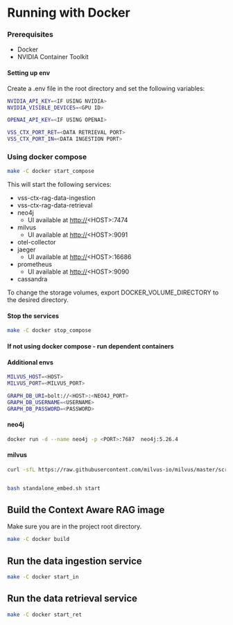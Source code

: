 <!--
SPDX-FileCopyrightText: Copyright (c) 2025 NVIDIA CORPORATION & AFFILIATES. All rights reserved.
SPDX-License-Identifier: Apache-2.0
 *
Licensed under the Apache License, Version 2.0 (the "License");
you may not use this file except in compliance with the License.
You may obtain a copy of the License at
 *
http://www.apache.org/licenses/LICENSE-2.0
 *
Unless required by applicable law or agreed to in writing, software
distributed under the License is distributed on an "AS IS" BASIS,
WITHOUT WARRANTIES OR CONDITIONS OF ANY KIND, either express or implied.
See the License for the specific language governing permissions and
limitations under the License.
-->

# Running with Docker

### Prerequisites

-   Docker
-   NVIDIA Container Toolkit

#### Setting up env

Create a .env file in the root directory and set the following
variables:

``` bash
NVIDIA_API_KEY=<IF USING NVIDIA>
NVIDIA_VISIBLE_DEVICES=<GPU ID>

OPENAI_API_KEY=<IF USING OPENAI>

VSS_CTX_PORT_RET=<DATA RETRIEVAL PORT>
VSS_CTX_PORT_IN=<DATA INGESTION PORT>
```

### Using docker compose

``` bash
make -C docker start_compose
```

This will start the following services:

-   vss-ctx-rag-data-ingestion
-   vss-ctx-rag-data-retrieval
-   neo4j
    -   UI available at <http://>\<HOST\>:7474
-   milvus
    -   UI available at <http://>\<HOST\>:9091
-   otel-collector
-   jaeger
    -   UI available at <http://>\<HOST\>:16686
-   prometheus
    -   UI available at <http://>\<HOST\>:9090
-   cassandra

To change the storage volumes, export DOCKER_VOLUME_DIRECTORY to the
desired directory.

#### Stop the services

``` bash
make -C docker stop_compose
```

#### If not using docker compose - run dependent containers

#### Additional envs

``` bash
MILVUS_HOST=<HOST>
MILVUS_PORT=<MILVUS_PORT>

GRAPH_DB_URI=bolt://<HOST>:<NEO4J_PORT>
GRAPH_DB_USERNAME=<USERNAME>
GRAPH_DB_PASSWORD=<PASSWORD>
```

#### neo4j

``` bash
docker run -d --name neo4j -p <PORT>:7687  neo4j:5.26.4
```

#### milvus

``` bash
curl -sfL https://raw.githubusercontent.com/milvus-io/milvus/master/scripts/standalone_embed.sh -o standalone_embed.sh


bash standalone_embed.sh start
```


## Build the Context Aware RAG image

Make sure you are in the project root directory.

``` bash
make -C docker build
```

## Run the data ingestion service

``` bash
make -C docker start_in
```

## Run the data retrieval service

``` bash
make -C docker start_ret
```
